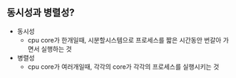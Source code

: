 ## 동시성과 병렬성?
- 동시성 
  - cpu core가 한개일때, 시분할시스템으로 프로세스를 짧은 시간동안 번갈아 가면서 실행하는 것
- 병렬성
  - cpu core가 여러개일때, 각각의 core가 각각의 프로세스를 실행시키는 것
